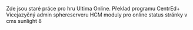 Zde jsou staré práce pro hru Ultima Online. 
Překlad programu CentrEd+
Vícejazyčný admin sphereserveru
HCM moduly pro online status stránky v cms sunlight 8
